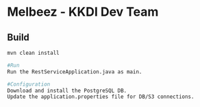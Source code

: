 # Melbeez - KKDI Dev Team

## Build

```sh
mvn clean install

#Run
Run the RestServiceApplication.java as main.

#Configuration
Download and install the PostgreSQL DB.
Update the application.properties file for DB/S3 connections.
